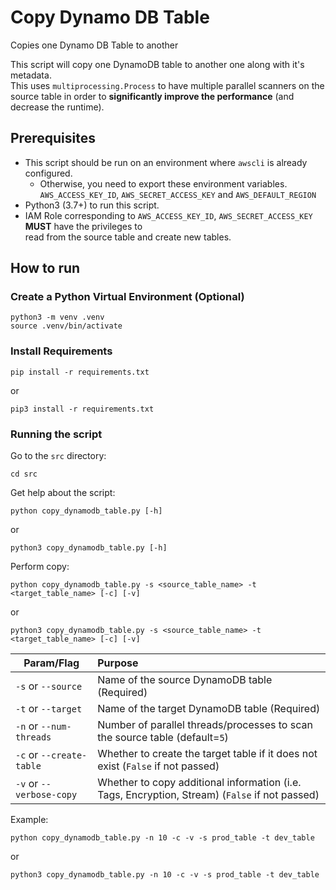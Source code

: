 # Copy Dynamo DB Table
Copies one Dynamo DB Table to another

This script will copy one DynamoDB table to another one along with it's metadata.  
This uses `multiprocessing.Process` to have multiple parallel scanners on the source table in order to
**significantly improve the performance** (and decrease the runtime).

## Prerequisites

* This script should be run on an environment where `awscli` is already configured.
    * Otherwise, you need to export these environment variables.  
    `AWS_ACCESS_KEY_ID`, `AWS_SECRET_ACCESS_KEY` and `AWS_DEFAULT_REGION`  
* Python3 (3.7+) to run this script.
* IAM Role corresponding to `AWS_ACCESS_KEY_ID`, `AWS_SECRET_ACCESS_KEY` **MUST** have the privileges to  
read from the source table and create new tables.

## How to run

### Create a Python Virtual Environment (Optional)

```shell script
python3 -m venv .venv
source .venv/bin/activate
```

### Install Requirements

```shell script
pip install -r requirements.txt
```

or

```shell script
pip3 install -r requirements.txt
```

### Running the script

Go to the `src` directory:
```shell script
cd src
```

Get help about the script:
```shell script
python copy_dynamodb_table.py [-h]
```

or

```shell script
python3 copy_dynamodb_table.py [-h]
```

Perform copy:
```shell script
python copy_dynamodb_table.py -s <source_table_name> -t <target_table_name> [-c] [-v]
```

or

```shell script
python3 copy_dynamodb_table.py -s <source_table_name> -t <target_table_name> [-c] [-v]
```

**Param/Flag** | **Purpose** |
| ------------- |:-------------|
| `-s` or `--source` | Name of the source DynamoDB table (Required) |
| `-t` or `--target` | Name of the target DynamoDB table (Required) |
| `-n` or `--num-threads` | Number of parallel threads/processes to scan the source table (default=`5`) |
| `-c` or `--create-table` | Whether to create the target table if it does not exist (`False` if not passed) |
| `-v` or `--verbose-copy` | Whether to copy additional information (i.e. Tags, Encryption, Stream) (`False` if not passed) |

Example:

```shell script
python copy_dynamodb_table.py -n 10 -c -v -s prod_table -t dev_table
```

or

```shell script
python3 copy_dynamodb_table.py -n 10 -c -v -s prod_table -t dev_table
```
